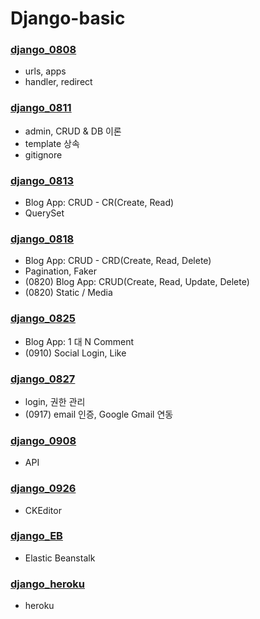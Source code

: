 # Django-basic


### [django_0808](https://github.com/dieem/Django-basic/tree/main/django_0808)
* urls, apps
* handler, redirect

### [django_0811](https://github.com/dieem/Django-basic/tree/main/django_0811)
* admin, CRUD & DB 이론
* template 상속
* gitignore

### [django_0813](https://github.com/dieem/Django-basic/tree/main/django_0813)
* Blog App: CRUD - CR(Create, Read)
* QuerySet

### [django_0818](https://github.com/dieem/Django-basic/tree/main/django_0818)
* Blog App: CRUD - CRD(Create, Read, Delete)
* Pagination, Faker
* (0820) Blog App: CRUD(Create, Read, Update, Delete)
* (0820) Static / Media

### [django_0825](https://github.com/dieem/Django-basic/tree/main/django_0825)
* Blog App: 1 대 N Comment
* (0910) Social Login, Like

### [django_0827](https://github.com/dieem/Django-basic/tree/main/django_0827)
* login, 권한 관리
* (0917) email 인증, Google Gmail 연동

### [django_0908](https://github.com/dieem/Django-basic/tree/main/django_0908)
* API

### [django_0926](https://github.com/dieem/Django-basic/tree/main/django_0926)
* CKEditor

### [django_EB](https://github.com/dieem/Django-basic/tree/main/django_EB)
* Elastic Beanstalk

### [django_heroku](https://github.com/dieem/Django-basic/tree/main/django_heroku)
* heroku

